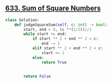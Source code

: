 ## [633. Sum of Square Numbers](https://leetcode.com/problems/sum-of-square-numbers/)

```python
class Solution:
    def judgeSquareSum(self, c: int) -> bool:
        start, end = 0, (c **(1/2))//1
        while start <= end:
            if start ** 2 + end ** 2 > c:
                end -= 1
            elif start ** 2 + end ** 2 < c:
                start += 1
            else:
                return True
        
        
        return False
```


